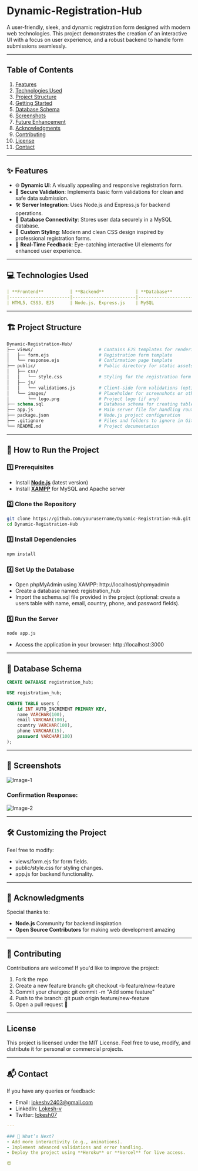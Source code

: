 # **Dynamic-Registration-Hub**
A user-friendly, sleek, and dynamic registration form designed with modern web technologies. This project demonstrates the creation of an interactive UI with a focus on user experience, and a robust backend to handle form submissions seamlessly.

---
## **Table of Contents**
1. [Features](#fea)
2. [Technologies Used](#tec)
3. [Project Structure](#pro)
4. [Getting Started](#how)
5. [Database Schema](#dat)
6. [Screenshots](#scr)
7. [Future Enhancement](#fut)
8. [Acknowledgments](#ack)
9. [Contributing](#con)
10. [License](#lic)
11. [Contact](#cont)

---

## ✨ **Features** <a name="fea"></a>

- 🌐 **Dynamic UI**:
  A visually appealing and responsive registration form.
- 🔐 **Secure Validation**: Implements basic form validations for clean and safe data submission.
- 🛠️ **Server Integration**: Uses Node.js and Express.js for backend operations.
- 📄 **Database Connectivity**: Stores user data securely in a MySQL database.
- 🌟 **Custom Styling**: Modern and clean CSS design inspired by professional registration forms.
- 🚀 **Real-Time Feedback**: Eye-catching interactive UI elements for enhanced user experience.

---
## 💻 **Technologies Used** <a name="tec"></a>

```yaml
| **Frontend**          | **Backend**            | **Database**          |
|-----------------------|------------------------|-----------------------|
| HTML5, CSS3, EJS      | Node.js, Express.js    | MySQL                 |
```
---

## 🏗️ **Project Structure** <a name="pro"></a>

```graphql
Dynamic-Registration-Hub/
├── views/                         # Contains EJS templates for rendering pages
│   ├── form.ejs                   # Registration form template
│   └── response.ejs               # Confirmation page template
├── public/                        # Public directory for static assets
│   ├── css/
│   │   └── style.css              # Styling for the registration form
│   ├── js/
│   │   └── validations.js         # Client-side form validations (optional)
│   └── images/                    # Placeholder for screenshots or other images
│       └── logo.png               # Project logo (if any)
├── schema.sql                     # Database schema for creating tables
├── app.js                         # Main server file for handling routes
├── package.json                   # Node.js project configuration
├── .gitignore                     # Files and folders to ignore in Git
└── README.md                      # Project documentation
```

---


## 🚀 **How to Run the Project** <a name="how"></a>

### 1️⃣ Prerequisites
- Install **[Node.js](https://nodejs.org/)** (latest version)
- Install **[XAMPP](https://www.apachefriends.org/)** for MySQL and Apache server

### 2️⃣ Clone the Repository
```bash
git clone https://github.com/yourusername/Dynamic-Registration-Hub.git
cd Dynamic-Registration-Hub
```

### 3️⃣ Install Dependencies
```bash
npm install
```

### 4️⃣ Set Up the Database
* Open phpMyAdmin using XAMPP: http://localhost/phpmyadmin
* Create a database named: registration_hub
* Import the schema.sql file provided in the project (optional: create a users table with name, email, country, phone, and password fields).

### 5️⃣ Run the Server
```bash
node app.js
```
* Access the application in your browser: http://localhost:3000
---


## 📂 **Database Schema** <a name="dat"></a>
```sql
CREATE DATABASE registration_hub;

USE registration_hub;

CREATE TABLE users (
    id INT AUTO_INCREMENT PRIMARY KEY,
    name VARCHAR(100),
    email VARCHAR(100),
    country VARCHAR(100),
    phone VARCHAR(15),
    password VARCHAR(100)
);
```

---

## 🎨 **Screenshots** <a name="scr"></a>
![Image-1]("D:\ProjectRelatedImages\RegistrationForm.png")

### Confirmation Response:
![Image-2]("D:\ProjectRelatedImages\ConfirmationResponse.png")

---
## 🛠️ **Customizing the Project** <a name="fut"></a>
Feel free to modify:

* views/form.ejs for form fields.
* public/style.css for styling changes.
* app.js for backend functionality.
---


## 🙌 **Acknowledgments** <a name="ack"></a>
Special thanks to:

* **Node.js** Community for backend inspiration
* **Open Source Contributors** for making web development amazing
---

## 🤝 **Contributing** <a name="con"></a>

Contributions are welcome! If you'd like to improve the project:

1. Fork the repo
2. Create a new feature branch: git checkout -b feature/new-feature
3. Commit your changes: git commit -m "Add some feature"
4. Push to the branch: git push origin feature/new-feature
5. Open a pull request 🚀

---

## **License** <a name="lic"></a>

This project is licensed under the MIT License. Feel free to use, modify, and distribute it for personal or commercial projects.

---


## 📬 **Contact** <a name="cont"></a>
If you have any queries or feedback:
* Email: lokeshv2403@gmail.com
* LinkedIn: [Lokesh-v](https://www.linkedin.com/in/lokesh-v-13873a284?utm_source=share&utm_campaign=share_via&utm_content=profile&utm_medium=android_app)
* Twitter: [lokesh07](https://x.com/me_lokesh07)
```yaml
---

### 🎯 What’s Next?
- Add more interactivity (e.g., animations).
- Implement advanced validations and error handling.
- Deploy the project using **Heroku** or **Vercel** for live access.  

😊
```



